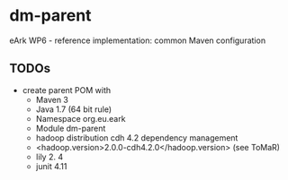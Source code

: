 dm-parent
=========

eArk WP6 - reference implementation: common Maven configuration

TODOs
-----

- create parent POM with 
  - Maven 3
  - Java 1.7 (64 bit rule)
  - Namespace org.eu.eark
  - Module dm-parent
  - hadoop distribution cdh 4.2 dependency management
  - <hadoop.version>2.0.0-cdh4.2.0</hadoop.version> (see ToMaR)
  - lily 2. 4
  - junit 4.11


